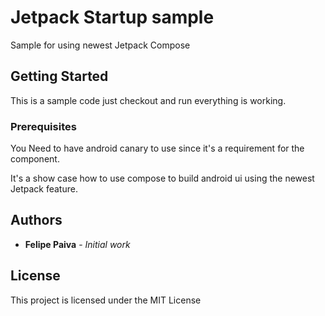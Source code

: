 # Jetpack Startup sample

Sample for using newest Jetpack Compose

## Getting Started

This is a sample code just checkout and run everything is working. 

### Prerequisites

You Need to have android canary to use since it's a requirement for the component. 

It's a show case how to use compose to build android ui using the newest Jetpack feature.

## Authors

* **Felipe Paiva** - *Initial work*

## License

This project is licensed under the MIT License